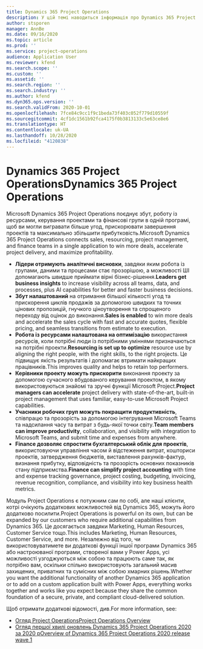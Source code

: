```yaml
---
title: Dynamics 365 Project Operations
description: У цій темі наводиться інформація про Dynamics 365 Project Operations.
author: stsporen
manager: AnnBe
ms.date: 09/16/2020
ms.topic: article
ms.prod: ''
ms.service: project-operations
audience: Application User
ms.reviewer: kfend
ms.search.scope: ''
ms.custom: ''
ms.assetid: ''
ms.search.region: ''
ms.search.industry: ''
ms.author: kfend
ms.dyn365.ops.version: ''
ms.search.validFrom: 2020-10-01
ms.openlocfilehash: 7fce84c9cc1f9c1beda73f403c052f779d10559f
ms.sourcegitcommit: 4cf1dc1561b92fca4175f0b3813133c5e63ce8e6
ms.translationtype: HT
ms.contentlocale: uk-UA
ms.lasthandoff: 10/28/2020
ms.locfileid: "4120838"
---
```

# <a name="dynamics-365-project-operations"></a><span data-ttu-id="561c8-103">Dynamics 365 Project Operations</span><span class="sxs-lookup"><span data-stu-id="561c8-103">Dynamics 365 Project Operations</span></span>

<span data-ttu-id="561c8-104">Microsoft Dynamics 365 Project Operations поєднує збут, роботу із ресурсами, керування проектами та фінансові групи в одній програмі, щоб ви могли вигравати більше угод, прискорювати завершення проектів та максимально збільшити прибутковість.</span><span class="sxs-lookup"><span data-stu-id="561c8-104">Microsoft Dynamics 365 Project Operations connects sales, resourcing, project management, and finance teams in a single application to win more deals, accelerate project delivery, and maximize profitability.</span></span>

-   <span data-ttu-id="561c8-105">**Лідери отримують аналітичні висновки**, завдяки яким робота із групами, даними та процесами стає прозорішою, а можливості ШІ допомагають швидше приймати вірні бізнес-рішення.</span><span class="sxs-lookup"><span data-stu-id="561c8-105">**Leaders get business insights** to increase visibility across all teams, data, and processes, plus AI capabilities for better and faster business decisions.</span></span>
-   <span data-ttu-id="561c8-106">**Збут налаштований** на отримання більшої кількості угод та прискорення циклів продажів за допомогою швидких та точних цінових пропозицій, гнучкого ціноутворення та спрощеного переходу від оцінок до виконання.</span><span class="sxs-lookup"><span data-stu-id="561c8-106">**Sales is enabled** to win more deals and accelerate the sales cycle with fast and accurate quotes, flexible pricing, and seamless transitions from estimate to execution.</span></span>
-   <span data-ttu-id="561c8-107">**Робота із ресурсами налаштована на оптимізацію** використання ресурсів, коли потрібні люди із потрібними уміннями призначаються на потрібні проекти.</span><span class="sxs-lookup"><span data-stu-id="561c8-107">**Resourcing is set up to optimize** resource use by aligning the right people, with the right skills, to the right projects.</span></span> <span data-ttu-id="561c8-108">Це підвищує якість результатів і допомагає втримати найкращих працівників.</span><span class="sxs-lookup"><span data-stu-id="561c8-108">This improves quality and helps to retain top performers.</span></span>
-   <span data-ttu-id="561c8-109">**Керівники проекту можуть прискорити** виконання проекту за допомогою сучасного вбудованого керування проектом, в якому використовуються знайомі та зручні функції Microsoft Project.</span><span class="sxs-lookup"><span data-stu-id="561c8-109">**Project managers can accelerate** project delivery with state-of-the-art, built-in project management that uses familiar, easy-to-use Microsoft Project capabilities.</span></span>
-   <span data-ttu-id="561c8-110">**Учасники робочих груп можуть покращити продуктивність**, співпрацю та прозорість за допомогою інтегрування Microsoft Teams та надсилання часу та витрат з будь-якої точки світу.</span><span class="sxs-lookup"><span data-stu-id="561c8-110">**Team members can improve productivity**, collaboration, and visibility with integration to Microsoft Teams, and submit time and expenses from anywhere.</span></span>
-   <span data-ttu-id="561c8-111">**Finance дозволяє спростити бухгалтерський облік для проектів**, використовуючи управління часом й відстеження витрат, кошториси проектів, затвердження бюджетів, виставлення рахунків-фактур, визнання прибутку, відповідність та прозорість основних показників стану підприємства.</span><span class="sxs-lookup"><span data-stu-id="561c8-111">**Finance can simplify project accounting** with time and expense tracking governance, project costing, budgeting, invoicing, revenue recognition, compliance, and visibility into key business health metrics.</span></span>

<span data-ttu-id="561c8-112">Модуль Project Operations є потужним сам по собі, але наші клієнти, котрі очікують додаткових можливостей від Dynamics 365, можуть його додатково посилити.</span><span class="sxs-lookup"><span data-stu-id="561c8-112">Project Operations is powerful on its own, but can be expanded by our customers who require additional capabilities from Dynamics 365.</span></span> <span data-ttu-id="561c8-113">Це досягається завдяки Marketing, Human Resources, Customer Service тощо.</span><span class="sxs-lookup"><span data-stu-id="561c8-113">This includes Marketing, Human Resources, Customer Service, and more.</span></span> <span data-ttu-id="561c8-114">Незалежно від того, чи використовуватимете ви додаткові функції іншої програми Dynamics 365 або настроюваної програми, створеної вами у Power Apps, усі можливості узгоджуються між собою та працюють саме так, як потрібно вам, оскільки спільно використовують загальний масив захищених, приватних та сумісних між собою хмарних рішень.</span><span class="sxs-lookup"><span data-stu-id="561c8-114">Whether you want the additional functionality of another Dynamics 365 application or to add on a custom application built with Power Apps, everything works together and works like you expect because they share the common foundation of a secure, private, and compliant cloud-delivered solution.</span></span>

<span data-ttu-id="561c8-115">Щоб отримати додаткові відомості, див.</span><span class="sxs-lookup"><span data-stu-id="561c8-115">For more information, see:</span></span>

- [<span data-ttu-id="561c8-116">Огляд Project Operations</span><span class="sxs-lookup"><span data-stu-id="561c8-116">Project Operations Overview</span></span>](https://dynamics.microsoft.com/en-us/project-operations/overview/)
- [<span data-ttu-id="561c8-117">Огляд першої хвилі оновлень Dynamics 365 Project Operations 2020 за 2020 р</span><span class="sxs-lookup"><span data-stu-id="561c8-117">Overview of Dynamics 365 Project Operations 2020 release wave 1</span></span>](https://docs.microsoft.com/dynamics365-release-plan/2020wave1/dynamics365-project-operations/)

